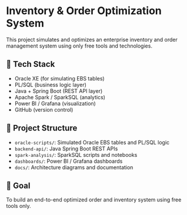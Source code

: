 # Inventory & Order Optimization System

This project simulates and optimizes an enterprise inventory and order management system using only free tools and technologies.

## 🔧 Tech Stack
- Oracle XE (for simulating EBS tables)
- PL/SQL (business logic layer)
- Java + Spring Boot (REST API layer)
- Apache Spark / SparkSQL (analytics)
- Power BI / Grafana (visualization)
- GitHub (version control)

## 📂 Project Structure
- `oracle-scripts/`: Simulated Oracle EBS tables and PL/SQL logic
- `backend-api/`: Java Spring Boot REST APIs
- `spark-analysis/`: SparkSQL scripts and notebooks
- `dashboards/`: Power BI / Grafana dashboards
- `docs/`: Architecture diagrams and documentation

## 🚀 Goal
To build an end-to-end optimized order and inventory system using free tools only.


